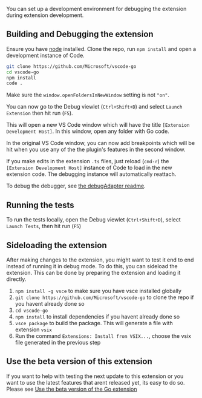 You can set up a development environment for debugging the extension during extension development.

## Building and Debugging the extension

Ensure you have [node](https://nodejs.org/en/) installed.
Clone the repo, run `npm install` and open a development instance of Code.

```bash
git clone https://github.com/Microsoft/vscode-go
cd vscode-go
npm install
code .
```

Make sure the `window.openFoldersInNewWindow` setting is not `"on"`.

You can now go to the Debug viewlet (`Ctrl+Shift+D`) and select `Launch Extension` then hit run (`F5`).

This will open a new VS Code window which will have the title `[Extension Development Host]`. In this window, open any folder with Go code. 

In the original VS Code window, you can now add breakpoints which will be hit when you use any of the the plugin's features in the second window.

If you make edits in the extension `.ts` files, just reload (`cmd-r`) the `[Extension Development Host]` instance of Code to load in the new extension code.  The debugging instance will automatically reattach.

To debug the debugger, see [the debugAdapter readme](/Microsoft/vscode-go/tree/master/src/debugAdapter).

## Running the tests
To run the tests locally, open the Debug viewlet (`Ctrl+Shift+D`), select `Launch Tests`, then hit run (`F5`)

## Sideloading the extension
After making changes to the extension, you might want to test it end to end instead of running it in debug mode. To do this, you can sideload the extension. This can be done by preparing the extension and loading it directly.

1. `npm install -g vsce` to make sure you have vsce installed globally
2. `git clone https://github.com/Microsoft/vscode-go` to clone the repo if you havent already done so
3. `cd vscode-go`
4. `npm install` to install dependencies if you havent already done so
5. `vsce package` to build the package. This will generate a file with extension `vsix`
6. Run the command `Extensions: Install from VSIX...`, choose the vsix file generated in the previous step

## Use the beta version of this extension

If you want to help with testing the next update to this extension or you want to use the latest features that arent released yet, its easy to do so. Please see [Use the beta version of the Go extension](https://github.com/Microsoft/vscode-go/wiki/Use-the-beta-version-of-the-latest-Go-extension)